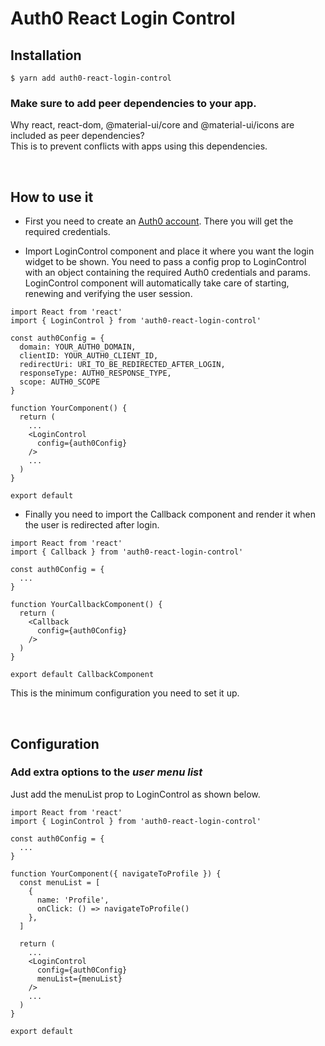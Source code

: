 # Auth0 React Login Control

## Installation
```
$ yarn add auth0-react-login-control
```
  
### Make sure to add peer dependencies to your app.
Why react, react-dom, @material-ui/core and @material-ui/icons are included as peer dependencies?  
This is to prevent conflicts with apps using this dependencies.
  
&nbsp;
## How to use it
- First you need to create an [Auth0 account](https://auth0.com/). There you will get the required credentials.

- Import LoginControl component and place it where you want the login widget to be shown. You need to pass a config prop to LoginControl with an object containing the required Auth0 credentials and params. LoginControl component will automatically take care of starting, renewing and verifying the user session.
  
```
import React from 'react'
import { LoginControl } from 'auth0-react-login-control'

const auth0Config = {
  domain: YOUR_AUTH0_DOMAIN,
  clientID: YOUR_AUTH0_CLIENT_ID,
  redirectUri: URI_TO_BE_REDIRECTED_AFTER_LOGIN,
  responseType: AUTH0_RESPONSE_TYPE,
  scope: AUTH0_SCOPE
}

function YourComponent() {
  return (
    ...
    <LoginControl
      config={auth0Config}
    />
    ...
  )
}

export default
```
  
- Finally you need to import the Callback component and render it when the user is redirected after login.
  
```
import React from 'react'
import { Callback } from 'auth0-react-login-control'

const auth0Config = {
  ...
}

function YourCallbackComponent() {
  return (
    <Callback
      config={auth0Config}
    />
  )
}

export default CallbackComponent
```
  
This is the minimum configuration you need to set it up.
  
&nbsp;
## Configuration
  
### Add extra options to the *user menu list*
Just add the menuList prop to LoginControl as shown below.
  
```
import React from 'react'
import { LoginControl } from 'auth0-react-login-control'

const auth0Config = {
  ...
}

function YourComponent({ navigateToProfile }) {
  const menuList = [
    {
      name: 'Profile',
      onClick: () => navigateToProfile()
    },
  ]

  return (
    ...
    <LoginControl
      config={auth0Config}
      menuList={menuList}
    />
    ...
  )
}

export default
```